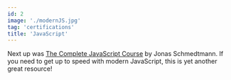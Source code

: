 ```yaml
---
id: 2
image: './modernJS.jpg'
tag: 'certifications'
title: 'JavaScript'
---
```


Next up was [The Complete JavaScript Course](https://www.udemy.com/course/the-complete-javascript-course) by Jonas Schmedtmann. If you need to get up to speed with modern JavaScript, this is yet another great resource!

